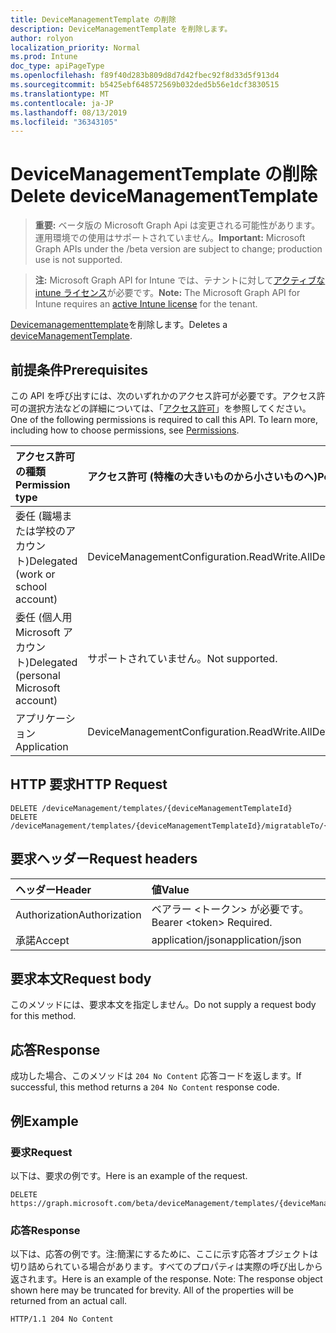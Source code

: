 ```yaml
---
title: DeviceManagementTemplate の削除
description: DeviceManagementTemplate を削除します。
author: rolyon
localization_priority: Normal
ms.prod: Intune
doc_type: apiPageType
ms.openlocfilehash: f89f40d283b809d8d7d42fbec92f8d33d5f913d4
ms.sourcegitcommit: b5425ebf648572569b032ded5b56e1dcf3830515
ms.translationtype: MT
ms.contentlocale: ja-JP
ms.lasthandoff: 08/13/2019
ms.locfileid: "36343105"
---
```

# <a name="delete-devicemanagementtemplate"></a><span data-ttu-id="25c76-103">DeviceManagementTemplate の削除</span><span class="sxs-lookup"><span data-stu-id="25c76-103">Delete deviceManagementTemplate</span></span>

> <span data-ttu-id="25c76-104">**重要:** ベータ版の Microsoft Graph Api は変更される可能性があります。運用環境での使用はサポートされていません。</span><span class="sxs-lookup"><span data-stu-id="25c76-104">**Important:** Microsoft Graph APIs under the /beta version are subject to change; production use is not supported.</span></span>

> <span data-ttu-id="25c76-105">**注:** Microsoft Graph API for Intune では、テナントに対して[アクティブな intune ライセンス](https://go.microsoft.com/fwlink/?linkid=839381)が必要です。</span><span class="sxs-lookup"><span data-stu-id="25c76-105">**Note:** The Microsoft Graph API for Intune requires an [active Intune license](https://go.microsoft.com/fwlink/?linkid=839381) for the tenant.</span></span>

<span data-ttu-id="25c76-106">[Devicemanagementtemplate](../resources/intune-deviceintent-devicemanagementtemplate.md)を削除します。</span><span class="sxs-lookup"><span data-stu-id="25c76-106">Deletes a [deviceManagementTemplate](../resources/intune-deviceintent-devicemanagementtemplate.md).</span></span>

## <a name="prerequisites"></a><span data-ttu-id="25c76-107">前提条件</span><span class="sxs-lookup"><span data-stu-id="25c76-107">Prerequisites</span></span>
<span data-ttu-id="25c76-p101">この API を呼び出すには、次のいずれかのアクセス許可が必要です。アクセス許可の選択方法などの詳細については、「[アクセス許可](/graph/permissions-reference)」を参照してください。</span><span class="sxs-lookup"><span data-stu-id="25c76-p101">One of the following permissions is required to call this API. To learn more, including how to choose permissions, see [Permissions](/graph/permissions-reference).</span></span>

|<span data-ttu-id="25c76-110">アクセス許可の種類</span><span class="sxs-lookup"><span data-stu-id="25c76-110">Permission type</span></span>|<span data-ttu-id="25c76-111">アクセス許可 (特権の大きいものから小さいものへ)</span><span class="sxs-lookup"><span data-stu-id="25c76-111">Permissions (from most to least privileged)</span></span>|
|:---|:---|
|<span data-ttu-id="25c76-112">委任 (職場または学校のアカウント)</span><span class="sxs-lookup"><span data-stu-id="25c76-112">Delegated (work or school account)</span></span>|<span data-ttu-id="25c76-113">DeviceManagementConfiguration.ReadWrite.All</span><span class="sxs-lookup"><span data-stu-id="25c76-113">DeviceManagementConfiguration.ReadWrite.All</span></span>|
|<span data-ttu-id="25c76-114">委任 (個人用 Microsoft アカウント)</span><span class="sxs-lookup"><span data-stu-id="25c76-114">Delegated (personal Microsoft account)</span></span>|<span data-ttu-id="25c76-115">サポートされていません。</span><span class="sxs-lookup"><span data-stu-id="25c76-115">Not supported.</span></span>|
|<span data-ttu-id="25c76-116">アプリケーション</span><span class="sxs-lookup"><span data-stu-id="25c76-116">Application</span></span>|<span data-ttu-id="25c76-117">DeviceManagementConfiguration.ReadWrite.All</span><span class="sxs-lookup"><span data-stu-id="25c76-117">DeviceManagementConfiguration.ReadWrite.All</span></span>|

## <a name="http-request"></a><span data-ttu-id="25c76-118">HTTP 要求</span><span class="sxs-lookup"><span data-stu-id="25c76-118">HTTP Request</span></span>
<!-- {
  "blockType": "ignored"
}
-->
``` http
DELETE /deviceManagement/templates/{deviceManagementTemplateId}
DELETE /deviceManagement/templates/{deviceManagementTemplateId}/migratableTo/{deviceManagementTemplateId}
```

## <a name="request-headers"></a><span data-ttu-id="25c76-119">要求ヘッダー</span><span class="sxs-lookup"><span data-stu-id="25c76-119">Request headers</span></span>
|<span data-ttu-id="25c76-120">ヘッダー</span><span class="sxs-lookup"><span data-stu-id="25c76-120">Header</span></span>|<span data-ttu-id="25c76-121">値</span><span class="sxs-lookup"><span data-stu-id="25c76-121">Value</span></span>|
|:---|:---|
|<span data-ttu-id="25c76-122">Authorization</span><span class="sxs-lookup"><span data-stu-id="25c76-122">Authorization</span></span>|<span data-ttu-id="25c76-123">ベアラー &lt;トークン&gt; が必要です。</span><span class="sxs-lookup"><span data-stu-id="25c76-123">Bearer &lt;token&gt; Required.</span></span>|
|<span data-ttu-id="25c76-124">承諾</span><span class="sxs-lookup"><span data-stu-id="25c76-124">Accept</span></span>|<span data-ttu-id="25c76-125">application/json</span><span class="sxs-lookup"><span data-stu-id="25c76-125">application/json</span></span>|

## <a name="request-body"></a><span data-ttu-id="25c76-126">要求本文</span><span class="sxs-lookup"><span data-stu-id="25c76-126">Request body</span></span>
<span data-ttu-id="25c76-127">このメソッドには、要求本文を指定しません。</span><span class="sxs-lookup"><span data-stu-id="25c76-127">Do not supply a request body for this method.</span></span>

## <a name="response"></a><span data-ttu-id="25c76-128">応答</span><span class="sxs-lookup"><span data-stu-id="25c76-128">Response</span></span>
<span data-ttu-id="25c76-129">成功した場合、このメソッドは `204 No Content` 応答コードを返します。</span><span class="sxs-lookup"><span data-stu-id="25c76-129">If successful, this method returns a `204 No Content` response code.</span></span>

## <a name="example"></a><span data-ttu-id="25c76-130">例</span><span class="sxs-lookup"><span data-stu-id="25c76-130">Example</span></span>

### <a name="request"></a><span data-ttu-id="25c76-131">要求</span><span class="sxs-lookup"><span data-stu-id="25c76-131">Request</span></span>
<span data-ttu-id="25c76-132">以下は、要求の例です。</span><span class="sxs-lookup"><span data-stu-id="25c76-132">Here is an example of the request.</span></span>
``` http
DELETE https://graph.microsoft.com/beta/deviceManagement/templates/{deviceManagementTemplateId}
```

### <a name="response"></a><span data-ttu-id="25c76-133">応答</span><span class="sxs-lookup"><span data-stu-id="25c76-133">Response</span></span>
<span data-ttu-id="25c76-p102">以下は、応答の例です。注:簡潔にするために、ここに示す応答オブジェクトは切り詰められている場合があります。すべてのプロパティは実際の呼び出しから返されます。</span><span class="sxs-lookup"><span data-stu-id="25c76-p102">Here is an example of the response. Note: The response object shown here may be truncated for brevity. All of the properties will be returned from an actual call.</span></span>
``` http
HTTP/1.1 204 No Content
```






